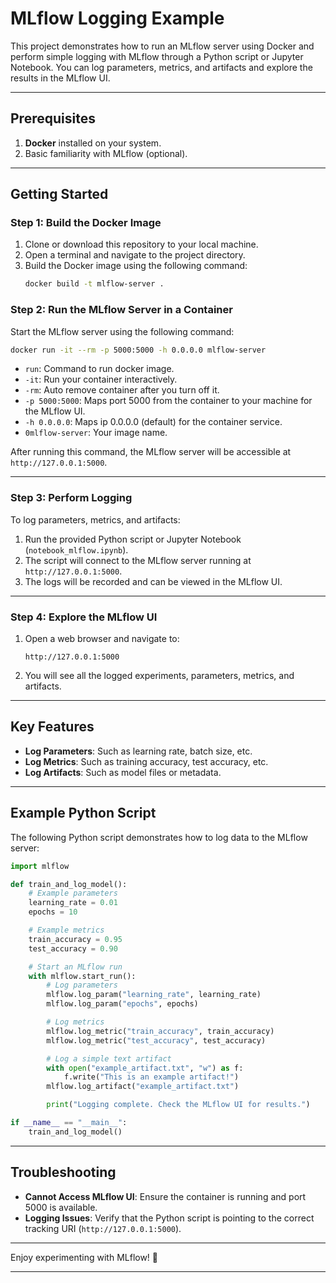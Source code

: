 # MLflow Logging Example

This project demonstrates how to run an MLflow server using Docker and perform simple logging with MLflow through a Python script or Jupyter Notebook. You can log parameters, metrics, and artifacts and explore the results in the MLflow UI.

---

## Prerequisites

1. **Docker** installed on your system.
2. Basic familiarity with MLflow (optional).

---

## Getting Started

### Step 1: Build the Docker Image

1. Clone or download this repository to your local machine.
2. Open a terminal and navigate to the project directory.
3. Build the Docker image using the following command:
   ```bash
   docker build -t mlflow-server .
   ```

### Step 2: Run the MLflow Server in a Container

Start the MLflow server using the following command:
```bash
docker run -it --rm -p 5000:5000 -h 0.0.0.0 mlflow-server
```

- `run`: Command to run docker image.
- `-it`: Run your container interactively.
- `-rm`: Auto remove container after you turn off it.
- `-p 5000:5000`: Maps port 5000 from the container to your machine for the MLflow UI.
- `-h 0.0.0.0`: Maps ip 0.0.0.0 (default) for the container service.
- `0mlflow-server`: Your image name.

After running this command, the MLflow server will be accessible at `http://127.0.0.1:5000`.

---

### Step 3: Perform Logging

To log parameters, metrics, and artifacts:

1. Run the provided Python script or Jupyter Notebook (`notebook_mlflow.ipynb`).
2. The script will connect to the MLflow server running at `http://127.0.0.1:5000`.
3. The logs will be recorded and can be viewed in the MLflow UI.

---

### Step 4: Explore the MLflow UI

1. Open a web browser and navigate to:
   ```
   http://127.0.0.1:5000
   ```
2. You will see all the logged experiments, parameters, metrics, and artifacts.

---

## Key Features

- **Log Parameters**: Such as learning rate, batch size, etc.
- **Log Metrics**: Such as training accuracy, test accuracy, etc.
- **Log Artifacts**: Such as model files or metadata.

---

## Example Python Script

The following Python script demonstrates how to log data to the MLflow server:

```python
import mlflow

def train_and_log_model():
    # Example parameters
    learning_rate = 0.01
    epochs = 10

    # Example metrics
    train_accuracy = 0.95
    test_accuracy = 0.90

    # Start an MLflow run
    with mlflow.start_run():
        # Log parameters
        mlflow.log_param("learning_rate", learning_rate)
        mlflow.log_param("epochs", epochs)

        # Log metrics
        mlflow.log_metric("train_accuracy", train_accuracy)
        mlflow.log_metric("test_accuracy", test_accuracy)

        # Log a simple text artifact
        with open("example_artifact.txt", "w") as f:
            f.write("This is an example artifact!")
        mlflow.log_artifact("example_artifact.txt")

        print("Logging complete. Check the MLflow UI for results.")

if __name__ == "__main__":
    train_and_log_model()
```

---

## Troubleshooting

- **Cannot Access MLflow UI**: Ensure the container is running and port 5000 is available.
- **Logging Issues**: Verify that the Python script is pointing to the correct tracking URI (`http://127.0.0.1:5000`).

---

Enjoy experimenting with MLflow! 🚀

---
